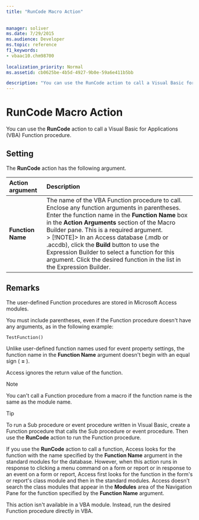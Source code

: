 ```yaml
---
title: "RunCode Macro Action"
 
 
manager: soliver
ms.date: 7/29/2015
ms.audience: Developer
ms.topic: reference
f1_keywords:
- vbaac10.chm98700
  
localization_priority: Normal
ms.assetid: cb0625be-4b5d-4927-9b0e-59a6e411b5bb

description: "You can use the RunCode action to call a Visual Basic for Applications (VBA) Function procedure."
---
```


# RunCode Macro Action

You can use the **RunCode** action to call a Visual Basic for Applications (VBA) Function procedure. 
  
## Setting

The **RunCode** action has the following argument. 
  
|**Action argument**|**Description**|
|:-----|:-----|
|**Function Name** <br/> |The name of the VBA Function procedure to call. Enclose any function arguments in parentheses. Enter the function name in the **Function Name** box in the **Action Arguments** section of the Macro Builder pane. This is a required argument.  <br/> > [!NOTE]> In an Access database (.mdb or .accdb), click the **Build** button to use the Expression Builder to select a function for this argument. Click the desired function in the list in the Expression Builder.           |
   
## Remarks

The user-defined Function procedures are stored in Microsoft Access modules.
  
You must include parentheses, even if the Function procedure doesn't have any arguments, as in the following example:
  
```
TestFunction()
```

Unlike user-defined function names used for event property settings, the function name in the **Function Name** argument doesn't begin with an equal sign ( **=** ). 
  
Access ignores the return value of the function.
  
> [!NOTE]
> You can't call a Function procedure from a macro if the function name is the same as the module name. 
  
> [!TIP]
> To run a Sub procedure or event procedure written in Visual Basic, create a Function procedure that calls the Sub procedure or event procedure. Then use the **RunCode** action to run the Function procedure. 
  
If you use the **RunCode** action to call a function, Access looks for the function with the name specified by the **Function Name** argument in the standard modules for the database. However, when this action runs in response to clicking a menu command on a form or report or in response to an event on a form or report, Access first looks for the function in the form's or report's class module and then in the standard modules. Access doesn't search the class modules that appear in the **Modules** area of the Navigation Pane for the function specified by the **Function Name** argument. 
  
This action isn't available in a VBA module. Instead, run the desired Function procedure directly in VBA.
  

